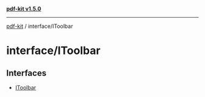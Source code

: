 [**pdf-kit v1.5.0**](../../README.md)

***

[pdf-kit](../../modules.md) / interface/IToolbar

# interface/IToolbar

## Interfaces

- [IToolbar](interfaces/IToolbar.md)
